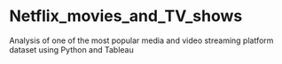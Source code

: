 # Netflix_movies_and_TV_shows
Analysis of one of the most popular media and video streaming platform dataset using Python and Tableau
